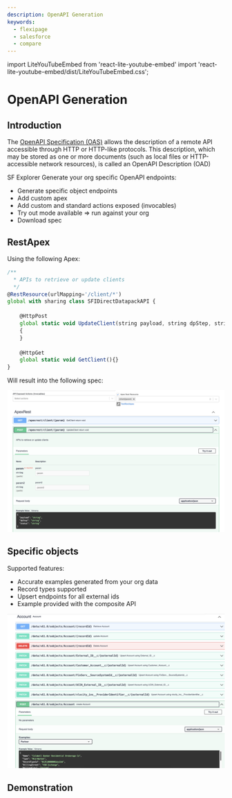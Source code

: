 ```yaml
---
description: OpenAPI Generation
keywords:
  - flexipage
  - salesforce
  - compare
---
```


import LiteYouTubeEmbed from 'react-lite-youtube-embed'
import 'react-lite-youtube-embed/dist/LiteYouTubeEmbed.css';

# OpenAPI Generation

## Introduction
The [OpenAPI Specification (OAS)](https://learn.openapis.org/introduction.html) allows the description of a remote API accessible through HTTP or HTTP-like protocols. This description, which may be stored as one or more documents (such as local files or HTTP-accessible network resources), is called an OpenAPI Description (OAD)

SF Explorer Generate your org specific OpenAPI endpoints:
* Generate specific object endpoints
* Add custom apex
* Add custom and standard actions exposed (invocables)
* Try out mode available => run against your org
* Download spec


## RestApex
Using the following Apex:

```javascript
/**
  * APIs to retrieve or update clients
  */
@RestResource(urlMapping='/client/*')
global with sharing class SFIDirectDatapackAPI {
    
    @HttpPost
    global static void UpdateClient(string payload, string dpStep, string status)
    {
    }
    
    @HttpGet
    global static void GetClient(){}
}
```
Will result into the following spec:

![RestApex](./restapex.png) 


## Specific objects

Supported features:
* Accurate examples generated from your org data
* Record types supported
* Upsert endpoints for all external ids
* Example provided with the composite API

![Objects](./objects.png) 


## Demonstration
<LiteYouTubeEmbed
              id="OwdJAhcXNyo"
              params="autoplay=1&autohide=1&showinfo=0&rel=0"
              title="Demo OpenAPI"
              poster="maxresdefault"
              webp
            />
